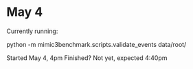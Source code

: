 # May 4

Currently running:

python -m mimic3benchmark.scripts.validate_events data/root/ 

Started May 4, 4pm
Finished? Not yet, expected 4:40pm 
